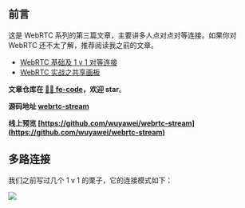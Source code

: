 ## 前言
这是 WebRTC 系列的第三篇文章，主要讲多人点对点对等连接。如果你对 WebRTC 还不太了解，推荐阅读我之前的文章。
* [WebRTC 基础及 1 v 1 对等连接](https://juejin.im/post/5c3acfa56fb9a049f36254be)
* [WebRTC 实战之共享画板](https://juejin.im/post/5c9cbbb85188251c3a2f36e8)

**文章仓库在 [🍹🍰 fe-code](https://github.com/wuyawei/fe-code)，欢迎 star**。

**源码地址 [webrtc-stream](https://github.com/wuyawei/webrtc-stream)**

**线上预览 [https://github.com/wuyawei/webrtc-stream](https://github.com/wuyawei/webrtc-stream)**
## 多路连接
我们之前写过几个 1 v 1 的栗子，它的连接模式如下：

![](https://user-gold-cdn.xitu.io/2019/4/23/16a4a8112f78c458?w=154&h=348&f=png&s=2982)